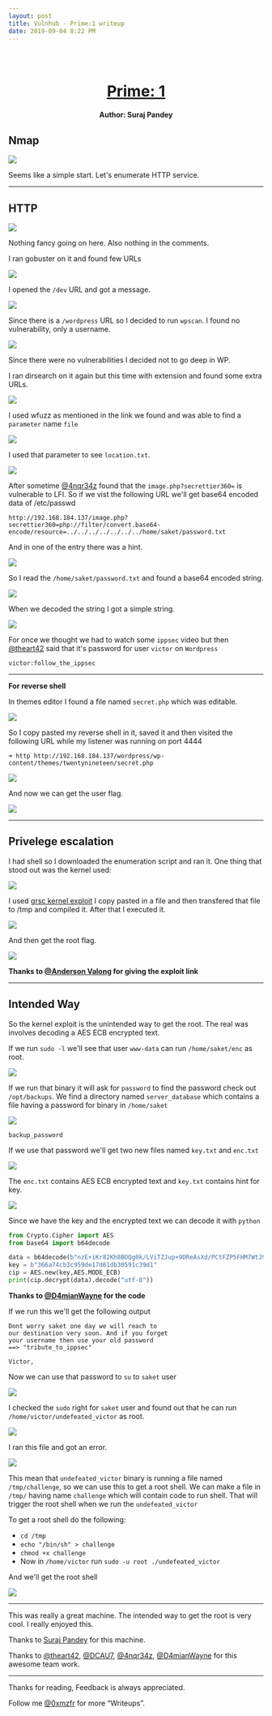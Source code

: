 ```yaml
---
layout: post
title: Vulnhub - Prime:1 writeup
date: 2019-09-04 8:22 PM
---
```

<h1 align="center" style="font-size:30px;">
  <br>
  <a href="https://www.vulnhub.com/entry/prime-1,358/">Prime: 1</a>
  <br>
</h1>

<h4 align="center"> Author: Suraj Pandey</h4>

## Nmap

![](images/prime/nmap.png)

Seems like a simple start. Let's enumerate HTTP service.

***

## HTTP

![](images/prime/website.png)

Nothing fancy going on here. Also nothing in the comments.

I ran gobuster on it and found few URLs

![](images/prime/gobuster.png)

I opened the `/dev` URL and got a message.

![](images/prime/dev.png)

Since there is a `/wordpress` URL so I decided to run `wpscan`.
I found no vulnerability, only a username.

![](images/prime/wpscan.png)

Since there were no vulnerabilities I decided not to go deep in WP.

I ran dirsearch on it again but this time with extension and found some extra URLs.

![](images/prime/secret.png)

I used wfuzz as mentioned in the link we found and was able to find a `parameter` name `file`

![](images/prime/wfuzz.png)

I used that parameter to see `location.txt`.

![](images/prime/location.png)

After sometime [@4nqr34z](https://twitter.com/4nqr34z) found that the `image.php?secrettier360=` is vulnerable to LFI. So if we vist the following URL we'll get base64 encoded data of /etc/passwd

`http://192.168.184.137/image.php?secrettier360=php://filter/convert.base64-encode/resource=../../../../../../../home/saket/password.txt`

And in one of the entry there was a hint.

![](images/prime/passwd.png)

So I read the `/home/saket/password.txt` and found a base64 encoded string.

![](images/prime/saket.png)

When we decoded the string I got a simple string.

![](images/prime/decode.png)

For once we thought we had to watch some `ippsec` video but then [@theart42](https://twitter.com/theart42) said that it's password for user `victor` on `Wordpress`

`victor:follow_the_ippsec`

***

__For reverse shell__

In themes editor I found a file named `secret.php` which was editable.

![](images/prime/writable-file.png)

So I copy pasted my reverse shell in it, saved it and then visited the following URL while my listener was running on port 4444

```
➜ http http://192.168.184.137/wordpress/wp-content/themes/twentynineteen/secret.php
```

![](images/prime/rev.png)

And now we can get the user flag.

![](images/prime/user-flag.png)

***

## Privelege escalation

I had shell so I downloaded the enumeration script and ran it. One thing that stood out was the kernel used:

![](images/prime/old-kernel.png)

I used [grsc kernel exploit](https://raw.githubusercontent.com/kkamagui/linux-kernel-exploits/master/kernel-4.10.0-28-generic/CVE-2017-16995/CVE-2017-16995.c) I copy pasted in a file and then transfered that file to /tmp and compiled it.
After that I executed it.

![](images/prime/root-shell.png)

And then get the root flag.

![](images/prime/root.png)

__Thanks to [@Anderson Valong](https://twitter.com/AndersonValong2) for giving the exploit link__

***

## Intended Way

So the kernel exploit is the unintended way to get the root. The real was involves decoding a AES ECB encrypted text.

If we run `sudo -l` we'll see that user `www-data` can run `/home/saket/enc` as root.

![](images/prime/sudo-right.png)

If we run that binary it will ask for `password` to find the password check out `/opt/backups`. We find a directory named `server_database` which contains a file having a password for binary in `/home/saket`

![](images/prime/enc-passwd.png)

`backup_password`

If we use that password we'll get two new files named `key.txt` and `enc.txt`

![](images/prime/unpack.png)

The `enc.txt` contains  AES ECB encrypted text and `key.txt` contains hint for key.

![](images/prime/text.png)

Since we have the key and the encrypted text we can decode it with `python`

```python
from Crypto.Cipher import AES
from base64 import b64decode

data = b64decode(b"nzE+iKr82Kh8BOQg0k/LViTZJup+9DReAsXd/PCtFZP5FHM7WtJ9Nz1NmqMi9G0i7rGIvhK2jRcGnFyWDT9MLoJvY1gZKI2xsUuS3nJ/n3T1Pe//4kKId+B3wfDW/TgqX6Hg/kUj8JO08wGe9JxtOEJ6XJA3cO/cSna9v3YVf/ssHTbXkb+bFgY7WLdHJyvF6lD/wfpY2ZnA1787ajtm+/aWWVMxDOwKuqIT1ZZ0Nw4=")
key = b"366a74cb3c959de17d61db30591c39d1"
cip = AES.new(key,AES.MODE_ECB)
print(cip.decrypt(data).decode("utf-8"))
```
__Thanks to [@D4mianWayne](https://twitter.com/D4mianWayne) for the code__

If we run this we'll get the following output

```
Dont worry saket one day we will reach to
our destination very soon. And if you forget
your username then use your old password
==> "tribute_to_ippsec"

Victor,
```

Now we can use that password to `su` to `saket` user

![](images/prime/su.png)

I checked the `sudo` right for `saket` user and found out that he can run `/home/victor/undefeated_victor` as root.

![](images/prime/sudo-saket.png)

I ran this file and got an error.

![](images/prime/error.png)

This mean that `undefeated_victor` binary is running a file named `/tmp/challenge`, so we can use this to get a root shell. We can make a file in `/tmp/` having name `challenge` which will contain code to run shell. That will trigger the root shell when we run the `undefeated_victor`

To get a root shell do the following:

* `cd /tmp`
* `echo "/bin/sh" > challenge`
* `chmod +x challenge`
* Now in `/home/victor` run `sudo -u root ./undefeated_victor`

And we'll get the root shell

![](images/prime/root-2.png)

***

This was really a great machine. The intended way to get the root is very cool. I really enjoyed this.

Thanks to [Suraj Pandey](https://hacknpentest.com/capture-the-flag-security-machines/) for this machine.

Thanks to [@theart42](https://twitter.com/theart42), [@DCAU7](https://twitter.com/DCAU7), [@4nqr34z](https://twitter.com/4nqr34z), [@D4mianWayne](https://twitter.com/D4mianWayne) for this awesome team work.

***

Thanks for reading, Feedback is always appreciated.

Follow me [@0xmzfr](https://twitter.com/0xmzfr) for more “Writeups”.

